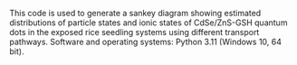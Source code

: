 This code is used to generate a sankey diagram showing estimated distributions of particle states and ionic states of CdSe/ZnS-GSH quantum dots in the exposed rice seedling systems using different transport pathways.
Software and operating systems: Python 3.11 (Windows 10, 64 bit).
